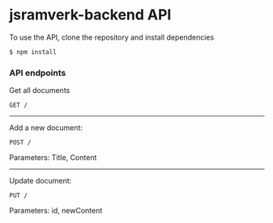 # jsramverk-backend API

To use the API, clone the repository and install dependencies

```bash
$ npm install
```

### API endpoints

Get all documents

```http
GET /
```

---

Add a new document:

```http
POST /
```
Parameters: Title, Content

---

Update document:

```http
PUT /
```
Parameters: id, newContent

